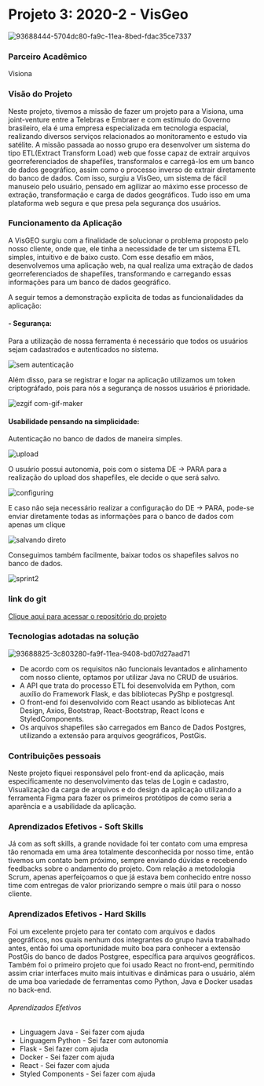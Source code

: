 # Projeto 3: 2020-2 - VisGeo
![93688444-5704dc80-fa9c-11ea-8bed-fdac35ce7337](https://user-images.githubusercontent.com/56441318/138171757-052e48af-3a19-4e94-80d7-4174e54ae5a3.png)

### Parceiro Acadêmico
Visiona

### Visão do Projeto 
Neste projeto, tivemos a missão de fazer um projeto para a Visiona, uma joint-venture entre a Telebras e Embraer e com estímulo do Governo brasileiro, ela é uma empresa especializada em tecnologia espacial, realizando diversos serviços relacionados ao monitoramento e estudo via satélite.
A missão passada ao nosso grupo era desenvolver um sistema do tipo ETL(Extract Transform Load) web que fosse capaz de extrair arquivos georreferenciados de shapefiles, transformalos e carregá-los em um banco de dados geográfico, assim como o processo inverso de extrair diretamente do banco de dados.
Com isso, surgiu a VisGeo, um sistema de fácil manuseio pelo usuário, pensado em agilizar ao máximo esse processo de extração, transformação e carga de dados geográficos. Tudo isso em uma plataforma web segura e que presa pela segurança dos usuários.

### Funcionamento da Aplicação
A VisGEO surgiu com a finalidade de solucionar o problema proposto pelo nosso cliente, onde que, ele tinha a necessidade de ter um sistema ETL simples, intuitivo e de baixo custo. Com esse desafio em mãos, desenvolvemos uma aplicação web, na qual realiza uma extração de dados georreferenciados de shapefiles, transformando e carregando essas informações para um banco de dados geográfico.

A seguir temos a demonstração explicita de todas as funcionalidades da aplicação:

#### - Segurança:

Para a utilização de nossa ferramenta é necessário que todos os usuários sejam cadastrados e autenticados no sistema. 

![sem autenticação](https://user-images.githubusercontent.com/56441371/98485237-b3aa8b00-21f3-11eb-8004-bbd61514c6ef.gif)

Além disso, para se registrar e logar na aplicação utilizamos um token criptográfado, pois para nós a segurança de nossos usuários é prioridade.

![ezgif com-gif-maker](https://user-images.githubusercontent.com/56441371/98485048-70035180-21f2-11eb-909e-3cec1c97d671.gif)

#### Usabilidade pensando na simplicidade:

Autenticação no banco de dados de maneira simples.

![upload](https://user-images.githubusercontent.com/55189046/93727271-ca881600-fb90-11ea-9664-bf09c9b0bae2.gif)

O usuário possui autonomia, pois com o sistema DE → PARA para a realização do upload dos shapefiles, ele decide o que será salvo.

![configuring](https://user-images.githubusercontent.com/55189046/93727270-c9ef7f80-fb90-11ea-83e5-c96e0ae2a0bc.gif)

E caso não seja necessário realizar a configuração do DE → PARA, pode-se enviar diretamente todas as informações para o banco de dados com apenas um clique

![salvando direto](https://user-images.githubusercontent.com/56441371/98487551-5964f680-2202-11eb-9386-2806fc1c0167.gif)

Conseguimos também facilmente, baixar todos os shapefiles salvos no banco de dados.

![sprint2](https://user-images.githubusercontent.com/56457600/100559745-7e450a80-3292-11eb-816b-b1cfe497f6ea.gif)


### link do git

[Clique aqui para acessar o repositório do projeto](https://github.com/justhenrique/VisGeo-ETL)

### Tecnologias adotadas na solução
![93688825-3c803280-fa9f-11ea-9408-bd07d27aad71](https://user-images.githubusercontent.com/56441318/138166339-caf4fded-d7d7-4bfb-a330-84ea3d9f594d.png)

- De acordo com os requisitos não funcionais levantados e alinhamento com nosso cliente, optamos por utilizar Java no CRUD de usuários.
- A API que trata do processo ETL foi desenvolvida em Python, com auxílio do Framework Flask, e das bibliotecas PyShp e postgresql.
- O front-end foi desenvolvido com React usando as bibliotecas Ant Design, Axios, Bootstrap, React-Bootstrap, React Icons e StyledComponents.
- Os arquivos shapefiles são carregados em Banco de Dados Postgres, utilizando a extensão para arquivos geográficos, PostGis.

### Contribuições pessoais 
Neste projeto fiquei responsável pelo front-end da aplicação, mais especificamente no desenvolvimento das telas de Login e cadastro, Visualização da carga de arquivos e do design  da aplicação utilizando a ferramenta Figma para fazer os primeiros protótipos de como seria a aparência e a usabilidade da aplicação.


### Aprendizados Efetivos - Soft Skills
Já com as soft skills, a grande novidade foi ter contato com uma empresa tão renomada em uma área totalmente desconhecida por nosso time, então tivemos um contato bem próximo, sempre enviando dúvidas e recebendo feedbacks sobre o andamento do projeto. Com relação a metodologia Scrum, apenas aperfeiçoamos o que já estava bem conhecido entre nosso time com entregas de valor priorizando sempre o mais útil para o nosso cliente.

### Aprendizados Efetivos - Hard Skills
Foi um excelente projeto para ter contato com arquivos e dados geográficos, nos quais nenhum dos integrantes do grupo havia trabalhado antes, então foi uma oportunidade muito boa para conhecer a extensão PostGis do banco de dados Postgree, específica para arquivos geográficos. Também foi o primeiro projeto que foi usado React no front-end, permitindo assim criar interfaces muito mais intuitivas e dinâmicas para o usuário, além de uma boa variedade de ferramentas como Python, Java e Docker usadas no back-end.

###### Aprendizados Efetivos
- Linguagem Java - Sei fazer com ajuda
- Linguagem Python - Sei fazer com autonomia
- Flask - Sei fazer com ajuda
- Docker - Sei fazer com ajuda
- React - Sei fazer com ajuda
- Styled Components - Sei fazer com ajuda
